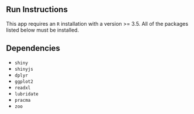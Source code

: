 ## Run Instructions

This app requires an `R` installation with a version >= 3.5.
 All of the packages listed below must be installed.

## Dependencies

* `shiny`
* `shinyjs`
* `dplyr`
* `ggplot2`
* `readxl`
* `lubridate`
* `pracma`
* `zoo`
